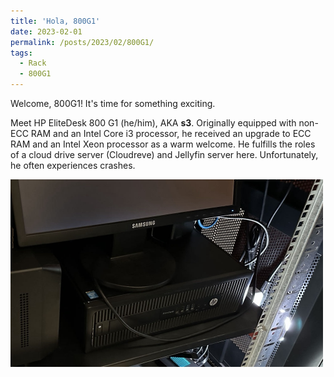 ```yaml
---
title: 'Hola, 800G1'
date: 2023-02-01
permalink: /posts/2023/02/800G1/
tags:
  - Rack
  - 800G1
---
```


Welcome, 800G1! It's time for something exciting.

Meet HP EliteDesk 800 G1 (he/him), AKA **s3**. Originally equipped with non-ECC RAM and an Intel Core i3 processor, he received an upgrade to ECC RAM and an Intel Xeon processor as a warm welcome. He fulfills the roles of a cloud drive server (Cloudreve) and Jellyfin server here. Unfortunately, he often experiences crashes.


<img src='/images/blogs/800G1.jpg' width="500px">
